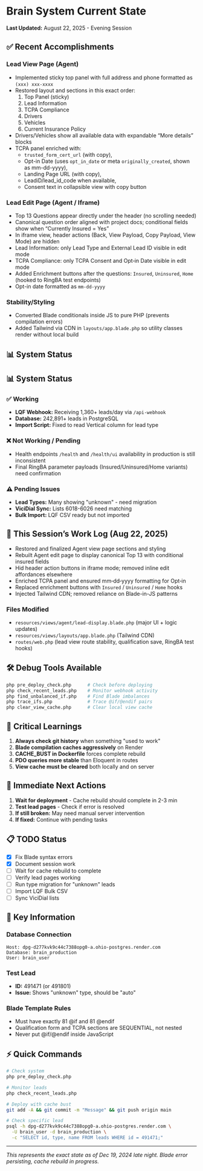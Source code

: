 # Brain System Current State
**Last Updated:** August 22, 2025 - Evening Session

## ✅ Recent Accomplishments

### Lead View Page (Agent)
- Implemented sticky top panel with full address and phone formatted as `(xxx) xxx-xxxx`
- Restored layout and sections in this exact order:
  1) Top Panel (sticky)
  2) Lead Information
  3) TCPA Compliance
  4) Drivers
  5) Vehicles
  6) Current Insurance Policy
- Drivers/Vehicles show all available data with expandable “More details” blocks
- TCPA panel enriched with:
  - `trusted_form_cert_url` (with copy),
  - Opt-in Date (uses `opt_in_date` or meta `originally_created`, shown as mm-dd-yyyy),
  - Landing Page URL (with copy),
  - LeadiD/lead_id_code when available,
  - Consent text in collapsible view with copy button

### Lead Edit Page (Agent / Iframe)
- Top 13 Questions appear directly under the header (no scrolling needed)
- Canonical question order aligned with project docs; conditional fields show when “Currently Insured = Yes”
- In iframe view, header actions (Back, View Payload, Copy Payload, View Mode) are hidden
- Lead Information: only Lead Type and External Lead ID visible in edit mode
- TCPA Compliance: only TCPA Consent and Opt‑in Date visible in edit mode
- Added Enrichment buttons after the questions: `Insured`, `Uninsured`, `Home` (hooked to RingBA test endpoints)
- Opt-in date formatted as `mm-dd-yyyy`

### Stability/Styling
- Converted Blade conditionals inside JS to pure PHP (prevents compilation errors)
- Added Tailwind via CDN in `layouts/app.blade.php` so utility classes render without local build

## 📊 System Status

## 📊 System Status

### ✅ Working
- **LQF Webhook:** Receiving 1,360+ leads/day via `/api-webhook`
- **Database:** 242,891+ leads in PostgreSQL
- **Import Script:** Fixed to read Vertical column for lead type

### ❌ Not Working / Pending
- Health endpoints `/health` and `/health/ui` availability in production is still inconsistent
- Final RingBA parameter payloads (Insured/Uninsured/Home variants) need confirmation

### ⚠️ Pending Issues
- **Lead Types:** Many showing "unknown" - need migration
- **ViciDial Sync:** Lists 6018-6026 need matching
- **Bulk Import:** LQF CSV ready but not imported

## 🔧 This Session’s Work Log (Aug 22, 2025)
- Restored and finalized Agent view page sections and styling
- Rebuilt Agent edit page to display canonical Top 13 with conditional insured fields
- Hid header action buttons in iframe mode; removed inline edit affordances elsewhere
- Enriched TCPA panel and ensured mm‑dd‑yyyy formatting for Opt‑in
- Replaced enrichment buttons with `Insured` / `Uninsured` / `Home` hooks
- Injected Tailwind CDN; removed reliance on Blade-in-JS patterns

### Files Modified
- `resources/views/agent/lead-display.blade.php` (major UI + logic updates)
- `resources/views/layouts/app.blade.php` (Tailwind CDN)
- `routes/web.php` (lead view route stability, qualification save, RingBA test hooks)

## 🛠️ Debug Tools Available
```bash
php pre_deploy_check.php      # Check before deploying
php check_recent_leads.php    # Monitor webhook activity
php find_unbalanced_if.php    # Find Blade imbalances
php trace_ifs.php             # Trace @if/@endif pairs
php clear_view_cache.php      # Clear local view cache
```

## 📝 Critical Learnings
1. **Always check git history** when something "used to work"
2. **Blade compilation caches aggressively** on Render
3. **CACHE_BUST in Dockerfile** forces complete rebuild
4. **PDO queries more stable** than Eloquent in routes
5. **View cache must be cleared** both locally and on server

## 🎯 Immediate Next Actions
1. **Wait for deployment** - Cache rebuild should complete in 2-3 min
2. **Test lead pages** - Check if error is resolved
3. **If still broken:** May need manual server intervention
4. **If fixed:** Continue with pending tasks

## 📋 TODO Status
- [x] Fix Blade syntax errors
- [x] Document session work
- [ ] Wait for cache rebuild to complete
- [ ] Verify lead pages working
- [ ] Run type migration for "unknown" leads
- [ ] Import LQF Bulk CSV
- [ ] Sync ViciDial lists

## 🔑 Key Information

### Database Connection
```
Host: dpg-d277kvk9c44c7388opg0-a.ohio-postgres.render.com
Database: brain_production
User: brain_user
```

### Test Lead
- **ID:** 491471 (or 491801)
- **Issue:** Shows "unknown" type, should be "auto"

### Blade Template Rules
- Must have exactly 81 @if and 81 @endif
- Qualification form and TCPA sections are SEQUENTIAL, not nested
- Never put @if/@endif inside JavaScript

## ⚡ Quick Commands
```bash
# Check system
php pre_deploy_check.php

# Monitor leads
php check_recent_leads.php

# Deploy with cache bust
git add -A && git commit -m "Message" && git push origin main

# Check specific lead
psql -h dpg-d277kvk9c44c7388opg0-a.ohio-postgres.render.com \
  -U brain_user -d brain_production \
  -c "SELECT id, type, name FROM leads WHERE id = 491471;"
```

---
*This represents the exact state as of Dec 19, 2024 late night. Blade error persisting, cache rebuild in progress.*